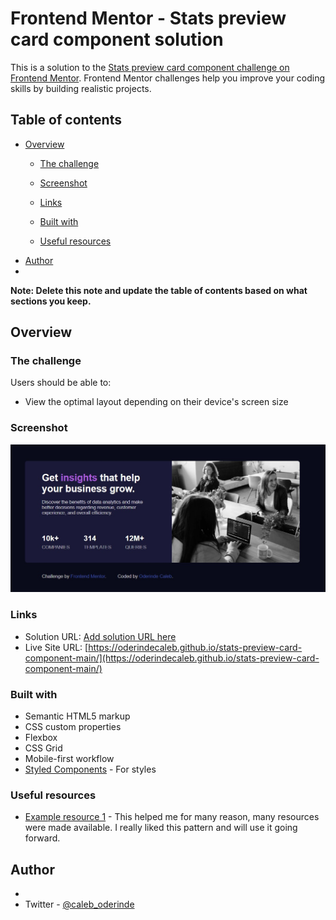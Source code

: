 # Frontend Mentor - Stats preview card component solution

This is a solution to the [Stats preview card component challenge on Frontend Mentor](https://www.frontendmentor.io/challenges/stats-preview-card-component-8JqbgoU62). Frontend Mentor challenges help you improve your coding skills by building realistic projects. 

## Table of contents

- [Overview](#overview)
  - [The challenge](#the-challenge)
  - [Screenshot](#screenshot)
  - [Links](#links)

  - [Built with](#built-with)
  
  
  - [Useful resources](#useful-resources)
- [Author](#author)
- 

**Note: Delete this note and update the table of contents based on what sections you keep.**

## Overview

### The challenge

Users should be able to:

- View the optimal layout depending on their device's screen size

### Screenshot

![./images/desktop-.jpeg](./images/desktop.jpeg)



### Links

- Solution URL: [Add solution URL here](https://your-solution-url.com)
- Live Site URL: [https://oderindecaleb.github.io/stats-preview-card-component-main/](https://oderindecaleb.github.io/stats-preview-card-component-main/)



### Built with

- Semantic HTML5 markup
- CSS custom properties
- Flexbox
- CSS Grid
- Mobile-first workflow
- [Styled Components](https://styled-components.com/) - For styles




### Useful resources

- [Example resource 1](https://www.Google.com) - This helped me for many reason, many resources were made available. I really liked this pattern and will use it going forward.




## Author

- 
- Twitter - [@caleb_oderinde](https://www.twitter.com/caleb_oderinde)



